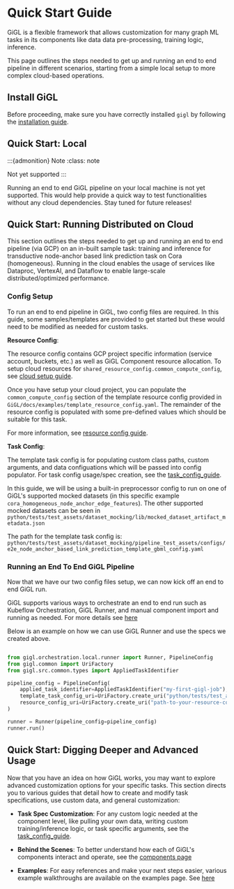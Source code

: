 # Quick Start Guide

GiGL is a flexible framework that allows customization for many graph ML tasks in its components like data data pre-processing, training logic, inference. 

This page outlines the steps needed to get up and running an end to end pipeline in different scenarios, starting from a simple local setup to more complex cloud-based operations.


## Install GiGL
Before proceeding, make sure you have correctly installed `gigl` by following the [installation guide](./installation.md).

## Quick Start: Local

:::{admonition} Note
:class: note

Not yet supported
:::

Running an end to end GiGL pipeline on your local machine is not yet supported. This would help provide a quick way to test functionalities without any cloud dependencies. Stay tuned for future releases!

## Quick Start: Running Distributed on Cloud

This section outlines the steps needed to get up and running an end to end pipeline (via GCP) on an in-built sample task: training and inference for transductive node-anchor based link prediction task on Cora (homogeneous). Running in the cloud enables the usage of services like Dataproc, VertexAI, and Dataflow to enable large-scale distributed/optimized performance. 

### Config Setup

To run an end to end pipeline in GiGL, two config files are required. In this guide, some samples/templates are provided to get started but these would need to be modified as needed for custom tasks. 

**Resource Config**:

The resource config contains GCP project specific information (service account, buckets, etc.) as well as GiGL Component resource allocation. To setup cloud resources for `shared_resource_config.common_compute_config`, see [cloud setup guide](./cloud_setup_guide.md).

Once you have setup your cloud project, you can populate the `common_compute_config` section of the template resource config provided in `GiGL/docs/examples/template_resource_config.yaml`. The remainder of the resource config is populated with some pre-defined values which should be suitable for this task.

For more information, see [resource config guide](../config_guides/resource_config_guide.md).


**Task Config**:

The template task config is for populating custom class paths, custom arguments, and data configuations which will be passed into config populator. For task config usage/spec creation, see the [task_config_guide](../config_guides/task_config_guide.md). 

In this guide, we will be using a built-in preprocessor config to run on one of GiGL's supported mocked datasets (in this specific example `cora_homogeneous_node_anchor_edge_features`). The other supported mocked datasets can be seen in `python/tests/test_assets/dataset_mocking/lib/mocked_dataset_artifact_metadata.json`

The path for the template task config is: `python/tests/test_assets/dataset_mocking/pipeline_test_assets/configs/e2e_node_anchor_based_link_prediction_template_gbml_config.yaml`


### Running an End To End GiGL Pipeline

Now that we have our two config files setup, we can now kick off an end to end GiGL run.

GiGL supports various ways to orchestrate an end to end run such as Kubeflow Orchestration, GiGL Runner, and manual component import and running as needed. For more details see [here](./orchestration.md)

Below is an example on how we can use GiGL Runner and use the specs we created above. 

```python

from gigl.orchestration.local.runner import Runner, PipelineConfig
from gigl.common import UriFactory
from gigl.src.common.types import AppliedTaskIdentifier

pipeline_config = PipelineConfig(
    applied_task_identifier=AppliedTaskIdentifier("my-first-gigl-job"),
    template_task_config_uri=UriFactory.create_uri("python/tests/test_assets/dataset_mocking/pipeline_test_assets/configs/e2e_node_anchor_based_link_prediction_template_gbml_config.yaml"),
    resource_config_uri=UriFactory.create_uri("path-to-your-resource-config.yaml"),
)

runner = Runner(pipeline_config=pipeline_config)
runner.run()

```

## Quick Start: Digging Deeper and Advanced Usage

Now that you have an idea on how GiGL works, you may want to explore advanced customization options for your specific tasks. This section directs you to various guides that detail how to create and modify task specifications, use custom data, and general customization:

- **Task Spec Customization**: For any custom logic needed at the component level, like pulling your own data, writing custom training/inference logic, or task specific arguments, see the [task_config_guide](../config_guides/task_config_guide.md).

- **Behind the Scenes**: To better understand how each of GiGL's components interact and operate, see the [components page](../overview/components.md)

- **Examples**: For easy references and make your next steps easier, various example walkthroughs are available on the examples page. See [here](../examples/)
